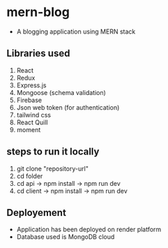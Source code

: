 # mern-blog

* A blogging application using MERN stack

## Libraries used

1. React
2. Redux
3. Express.js
5. Mongoose (schema validation)
6. Firebase
7. Json web token (for authentication)
8. tailwind css
9. React Quill
10. moment

## steps to run it locally

1. git clone "repository-url"
2. cd folder
3. cd api -> npm install -> npm run dev
4. cd client -> npm install -> npm run dev

## Deployement

* Application has been deployed on render platform
* Database used is MongoDB cloud
   
